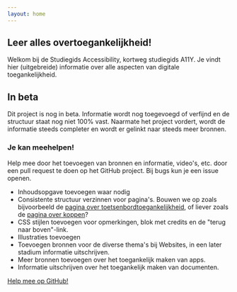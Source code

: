 ```yaml
---
layout: home
---
```

<section class="usa-hero" aria-label="Introduction">
      <div class="grid-container">
        <div class="usa-hero__callout">
          <h1 class="usa-hero__heading">
            <span class="usa-hero__heading--alt">Leer alles over</span>toegankelijkheid!
          </h1>
           <p>Welkom bij de Studiegids Accessibility, kortweg studiegids A11Y. Je vindt hier (uitgebreide) informatie over alle aspecten van digitale toegankelijkheid.</p>
        </div>
      </div>
    </section>

   <section id="test-section-id" class="usa-section">
      <div class="grid-container usa-intro">
        <h2 class="font-heading-xl margin-y-0">In beta</h2>
        <p>
        Dit project is nog in beta. Informatie wordt nog toegevoegd of verfijnd en de structuur staat nog niet 100% vast. Naarmate het project vordert, wordt de informatie steeds completer en wordt er gelinkt naar steeds meer bronnen.</p>
        <h3>Je kan meehelpen!</h3>
		<p>Help mee door het toevoegen van bronnen en informatie, video's, etc. door een pull request te doen op het GitHub project. Bij bugs kun je een issue openen.</p>
		<ul>
        	<li>Inhoudsopgave toevoegen waar nodig</li>
        	<li>Consistente structuur verzinnen voor pagina's. Bouwen we op zoals bijvoorbeeld de <a href="/website/toetsenbord.html">pagina over toetsenbordtoegankelijkheid</a>, of liever zoals de <a href="/website/koppen.html">pagina over koppen</a>?</li>
        	<li>CSS stijlen toevoegen voor opmerkingen, blok met credits en de "terug naar boven"-link.</li>
        	<li>Illustraties toevoegen</li>
        	<li>Toevoegen bronnen voor de diverse thema's bij Websites, in een later stadium informatie uitschrijven.</li>
        	<li>Meer bronnen toevoegen over het toegankelijk maken van apps.</li>
        	<li>Informatie uitschrijven over het toegankelijk maken van documenten.</li>
    	</ul>
        <a class="usa-button usa-button--big" href="https://github.com/sophieschoice/Studiegids-Accessibility">Help mee op GitHub!</a>
      </div>
    </section>